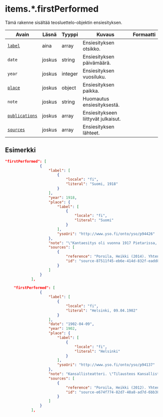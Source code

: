 # items.\*.firstPerformed

Tämä rakenne sisältää teosluettelo-objektin ensiesityksen.

| Avain | Läsnä | Tyyppi | Kuvaus | Formaatti |
| --- | --- | --- | --- | --- |
| [`label`](#itemsfirstperformedlabel) | aina | array | Ensiesityksen otsikko. |  |
| `date` | joskus | string | Ensiesityksen päivämäärä. | |
| `year` | joskus | integer | Ensiesityksen vuosiluku. | |
| [`place`](#itemsfirstperformedplace) | joskus | object | Ensiesityksen paikka. | |
| `note` | joskus | string | Huomautus ensiesityksestä. | |
| [`publications`](#itemsfirstperformedpublications) | joskus | array | Ensiesitykseen liittyvät julkaisut. | |
| [`sources`](#itemsfirstperformedsources) | joskus | array | Ensiesityksen lähteet. | |

## Esimerkki

```JSON
"firstPerformed": [
                {
                    "label": [
                        {
                            "locale": "fi",
                            "literal": "Suomi, 1918"
                        }
                    ],
                    "year": 1918,
                    "place": {
                        "label": [
                            {
                                "locale": "fi",
                                "literal": "Suomi"
                            }
                        ],
                        "ysoUri": "http://www.yso.fi/onto/yso/p94426"
                    },
                    "note": "\"Kantaesitys oli vuonna 1917 Pietarissa, Suomessa 1918\" (Poroila 2014)",
                    "sources": [
                        {
                            "reference": "Poroila, Heikki (2014). Yhtenäistetty Ernest Pingoud. Teosten yhtenäistettyjen nimekkeiden ohjeluettelo. Helsinki, Suomen musiikkikirjastoyhdistys. Suomen musiikkikirjastoyhdistyksen julkaisusarja, 169. PDF. ISBN 978-952-5363-68-5. ",
                            "id": "source-87511f45-eb6e-414d-832f-eadd88967c4b"
                        }
                    ]
                }
            ],
```
```JSON
    "firstPerformed": [
                {
                    "label": [
                        {
                            "locale": "fi",
                            "literal": "Helsinki, 09.04.1902"
                        }
                    ],
                    "date": "1902-04-09",
                    "year": 1902,
                    "place": {
                        "label": [
                            {
                                "locale": "fi",
                                "literal": "Helsinki"
                            }
                        ],
                        "ysoUri": "http://www.yso.fi/onto/yso/p94137"
                    },
                    "note": "Kansallisteatteri. \"Tilausteos Kansallisteatterin avajaisiin 9.4.1902.\" (Poroila 2012)",
                    "sources": [
                        {
                            "reference": "Poroila, Heikki (2012). Yhtenäistetty Armas Järnefelt. Yhtenäistettyjen nimekkeiden ohjeluettelo. Helsinki, Suomen musiikkikirjastoyhdistys. Suomen musiikkikirjastoyhdistyksen julkaisusarja, 134. PDF. ISBN 978-952-5363-68-5. ",
                            "id": "source-e674f774-82d7-48a8-ad7d-6bb3834a747e"
                        }
                    ]
                }
            ],
```